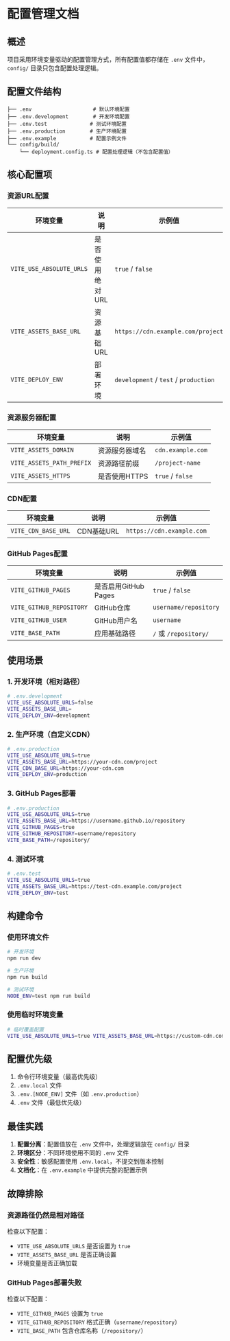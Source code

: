 # 配置管理文档

## 概述

项目采用环境变量驱动的配置管理方式，所有配置值都存储在 `.env` 文件中，`config/` 目录只包含配置处理逻辑。

## 配置文件结构

```
├── .env                    # 默认环境配置
├── .env.development        # 开发环境配置
├── .env.test              # 测试环境配置
├── .env.production        # 生产环境配置
├── .env.example           # 配置示例文件
└── config/build/
    └── deployment.config.ts # 配置处理逻辑（不包含配置值）
```

## 核心配置项

### 资源URL配置

| 环境变量 | 说明 | 示例值 |
|---------|------|--------|
| `VITE_USE_ABSOLUTE_URLS` | 是否使用绝对URL | `true` / `false` |
| `VITE_ASSETS_BASE_URL` | 资源基础URL | `https://cdn.example.com/project` |
| `VITE_DEPLOY_ENV` | 部署环境 | `development` / `test` / `production` |

### 资源服务器配置

| 环境变量 | 说明 | 示例值 |
|---------|------|--------|
| `VITE_ASSETS_DOMAIN` | 资源服务器域名 | `cdn.example.com` |
| `VITE_ASSETS_PATH_PREFIX` | 资源路径前缀 | `/project-name` |
| `VITE_ASSETS_HTTPS` | 是否使用HTTPS | `true` / `false` |

### CDN配置

| 环境变量 | 说明 | 示例值 |
|---------|------|--------|
| `VITE_CDN_BASE_URL` | CDN基础URL | `https://cdn.example.com` |

### GitHub Pages配置

| 环境变量 | 说明 | 示例值 |
|---------|------|--------|
| `VITE_GITHUB_PAGES` | 是否启用GitHub Pages | `true` / `false` |
| `VITE_GITHUB_REPOSITORY` | GitHub仓库 | `username/repository` |
| `VITE_GITHUB_USER` | GitHub用户名 | `username` |
| `VITE_BASE_PATH` | 应用基础路径 | `/` 或 `/repository/` |

## 使用场景

### 1. 开发环境（相对路径）

```bash
# .env.development
VITE_USE_ABSOLUTE_URLS=false
VITE_ASSETS_BASE_URL=
VITE_DEPLOY_ENV=development
```

### 2. 生产环境（自定义CDN）

```bash
# .env.production
VITE_USE_ABSOLUTE_URLS=true
VITE_ASSETS_BASE_URL=https://your-cdn.com/project
VITE_CDN_BASE_URL=https://your-cdn.com
VITE_DEPLOY_ENV=production
```

### 3. GitHub Pages部署

```bash
# .env.production
VITE_USE_ABSOLUTE_URLS=true
VITE_ASSETS_BASE_URL=https://username.github.io/repository
VITE_GITHUB_PAGES=true
VITE_GITHUB_REPOSITORY=username/repository
VITE_BASE_PATH=/repository/
```

### 4. 测试环境

```bash
# .env.test
VITE_USE_ABSOLUTE_URLS=true
VITE_ASSETS_BASE_URL=https://test-cdn.example.com/project
VITE_DEPLOY_ENV=test
```

## 构建命令

### 使用环境文件

```bash
# 开发环境
npm run dev

# 生产环境
npm run build

# 测试环境
NODE_ENV=test npm run build
```

### 使用临时环境变量

```bash
# 临时覆盖配置
VITE_USE_ABSOLUTE_URLS=true VITE_ASSETS_BASE_URL=https://custom-cdn.com npm run build
```

## 配置优先级

1. 命令行环境变量（最高优先级）
2. `.env.local` 文件
3. `.env.[NODE_ENV]` 文件（如 `.env.production`）
4. `.env` 文件（最低优先级）

## 最佳实践

1. **配置分离**：配置值放在 `.env` 文件中，处理逻辑放在 `config/` 目录
2. **环境区分**：不同环境使用不同的 `.env` 文件
3. **安全性**：敏感配置使用 `.env.local`，不提交到版本控制
4. **文档化**：在 `.env.example` 中提供完整的配置示例

## 故障排除

### 资源路径仍然是相对路径

检查以下配置：
- `VITE_USE_ABSOLUTE_URLS` 是否设置为 `true`
- `VITE_ASSETS_BASE_URL` 是否正确设置
- 环境变量是否正确加载

### GitHub Pages部署失败

检查以下配置：
- `VITE_GITHUB_PAGES` 设置为 `true`
- `VITE_GITHUB_REPOSITORY` 格式正确（`username/repository`）
- `VITE_BASE_PATH` 包含仓库名称（`/repository/`）